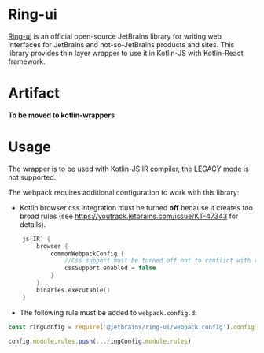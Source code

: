 # Ring-ui
[Ring-ui](https://github.com/JetBrains/ring-ui) is an official open-source JetBrains library for writing web interfaces for JetBrains and not-so-JetBrains products and sites. This library provides thin layer wrapper to use it in Kotlin-JS with Kotlin-React framework.

# Artifact

**To be moved to kotlin-wrappers**

# Usage
The wrapper is to be used with Kotlin-JS IR compiler, the LEGACY mode is not supported.

The webpack requires additional configuration to work with this library:
* Kotlin browser css integration must be turned **off** because it creates too broad rules (see https://youtrack.jetbrains.com/issue/KT-47343 for details).
```kotlin
    js(IR) {
        browser {
            commonWebpackConfig {
                //Css support must be turned off not to conflict with ring-ui rules
                cssSupport.enabled = false
            }
        }
        binaries.executable()
    }
```
* The following rule must be added to `webpack.config.d`:
```js
const ringConfig = require('@jetbrains/ring-ui/webpack.config').config;

config.module.rules.push(...ringConfig.module.rules)
```
